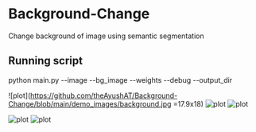 # Background-Change
Change background of image using semantic segmentation

## Running script

python main.py --image --bg_image --weights --debug --output_dir

![plot](https://github.com/theAyushAT/Background-Change/blob/main/demo_images/background.jpg =17.9x18)
![plot](https://github.com/theAyushAT/Background-Change/blob/main/demo_images/image1.jpg)
![plot](https://github.com/theAyushAT/Background-Change/blob/main/demo_images/final1.png)


![plot](https://github.com/theAyushAT/Background-Change/blob/main/demo_images/image2.jpg)
![plot](https://github.com/theAyushAT/Background-Change/blob/main/demo_images/final2.png)
